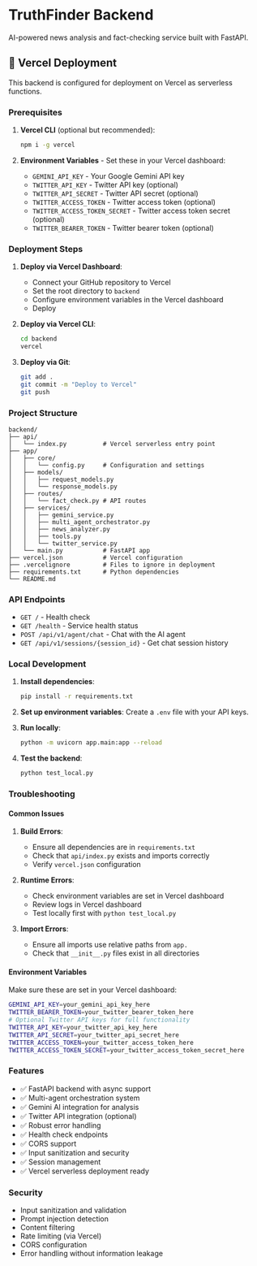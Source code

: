# TruthFinder Backend

AI-powered news analysis and fact-checking service built with FastAPI.

## 🚀 Vercel Deployment

This backend is configured for deployment on Vercel as serverless functions.

### Prerequisites

1. **Vercel CLI** (optional but recommended):
   ```bash
   npm i -g vercel
   ```

2. **Environment Variables** - Set these in your Vercel dashboard:
   - `GEMINI_API_KEY` - Your Google Gemini API key
   - `TWITTER_API_KEY` - Twitter API key (optional)
   - `TWITTER_API_SECRET` - Twitter API secret (optional)
   - `TWITTER_ACCESS_TOKEN` - Twitter access token (optional)
   - `TWITTER_ACCESS_TOKEN_SECRET` - Twitter access token secret (optional)
   - `TWITTER_BEARER_TOKEN` - Twitter bearer token (optional)

### Deployment Steps

1. **Deploy via Vercel Dashboard**:
   - Connect your GitHub repository to Vercel
   - Set the root directory to `backend`
   - Configure environment variables in the Vercel dashboard
   - Deploy

2. **Deploy via Vercel CLI**:
   ```bash
   cd backend
   vercel
   ```

3. **Deploy via Git**:
   ```bash
   git add .
   git commit -m "Deploy to Vercel"
   git push
   ```

### Project Structure

```
backend/
├── api/
│   └── index.py          # Vercel serverless entry point
├── app/
│   ├── core/
│   │   └── config.py     # Configuration and settings
│   ├── models/
│   │   ├── request_models.py
│   │   └── response_models.py
│   ├── routes/
│   │   └── fact_check.py # API routes
│   ├── services/
│   │   ├── gemini_service.py
│   │   ├── multi_agent_orchestrator.py
│   │   ├── news_analyzer.py
│   │   ├── tools.py
│   │   └── twitter_service.py
│   └── main.py           # FastAPI app
├── vercel.json           # Vercel configuration
├── .vercelignore         # Files to ignore in deployment
├── requirements.txt      # Python dependencies
└── README.md
```

### API Endpoints

- `GET /` - Health check
- `GET /health` - Service health status
- `POST /api/v1/agent/chat` - Chat with the AI agent
- `GET /api/v1/sessions/{session_id}` - Get chat session history

### Local Development

1. **Install dependencies**:
   ```bash
   pip install -r requirements.txt
   ```

2. **Set up environment variables**:
   Create a `.env` file with your API keys.

3. **Run locally**:
   ```bash
   python -m uvicorn app.main:app --reload
   ```

4. **Test the backend**:
   ```bash
   python test_local.py
   ```

### Troubleshooting

#### Common Issues

1. **Build Errors**:
   - Ensure all dependencies are in `requirements.txt`
   - Check that `api/index.py` exists and imports correctly
   - Verify `vercel.json` configuration

2. **Runtime Errors**:
   - Check environment variables are set in Vercel dashboard
   - Review logs in Vercel dashboard
   - Test locally first with `python test_local.py`

3. **Import Errors**:
   - Ensure all imports use relative paths from `app.`
   - Check that `__init__.py` files exist in all directories

#### Environment Variables

Make sure these are set in your Vercel dashboard:

```bash
GEMINI_API_KEY=your_gemini_api_key_here
TWITTER_BEARER_TOKEN=your_twitter_bearer_token_here
# Optional Twitter API keys for full functionality
TWITTER_API_KEY=your_twitter_api_key_here
TWITTER_API_SECRET=your_twitter_api_secret_here
TWITTER_ACCESS_TOKEN=your_twitter_access_token_here
TWITTER_ACCESS_TOKEN_SECRET=your_twitter_access_token_secret_here
```

### Features

- ✅ FastAPI backend with async support
- ✅ Multi-agent orchestration system
- ✅ Gemini AI integration for analysis
- ✅ Twitter API integration (optional)
- ✅ Robust error handling
- ✅ Health check endpoints
- ✅ CORS support
- ✅ Input sanitization and security
- ✅ Session management
- ✅ Vercel serverless deployment ready

### Security

- Input sanitization and validation
- Prompt injection detection
- Content filtering
- Rate limiting (via Vercel)
- CORS configuration
- Error handling without information leakage
